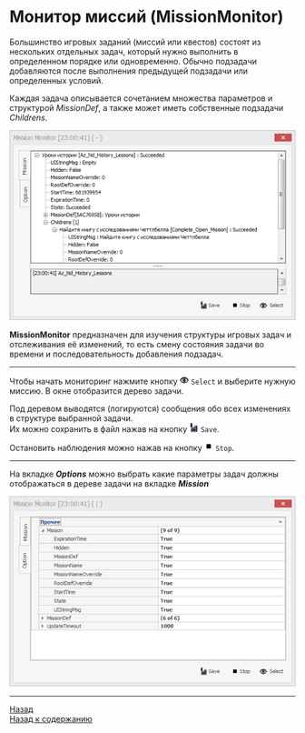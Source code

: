 # **Монитор миссий (MissionMonitor)**

Большинство игровых заданий (миссий или квестов) состоят из нескольких отдельных задач, который нужно выполнить в определенном порядке или одновременно. Обычно подзадачи добавляются после выполнения предыдущей подзадачи или определенных условий.  

Каждая задача описывается сочетанием множества параметров и структурой *MissionDef*, а также может иметь собственные подзадачи *Childrens*.  

<p align="center"><img src="img/MissionMonitor/MissionTree.png"></p>

**MissionMonitor** предназначен для изучения структуры игровых задач и отслеживания её изменений, то есть смену состояния задачи во времени и последовательность добавления подзадач.

---

Чтобы начать мониторинг нажмите кнопку ![Select](img/icons/miniInfo.png) ``Select`` и выберите нужную миссию. В окне отобразится дерево задачи.

Под деревом выводятся (логируются) сообщения обо всех изменениях в структуре выбранной задачи.  
Их можно сохранить в файл нажав на кнопку ![Save](img/icons/miniSave.png) ``Save``.

Остановить наблюдения можно нажав на кнопку ![Stop](img/icons/miniStop.png) ``Stop``.

---

<a name ="ref-Opetion"></a>На вкладке ***Options*** можно выбрать какие параметры задач должны отображаться в дереве задачи на вкладке ***Mission***

<p align="center"><img src="img/MissionMonitor/Option.png"></p>

---

<a href="javascript:history.back()">Назад</a>  
[Назад к содержанию](../index.md)